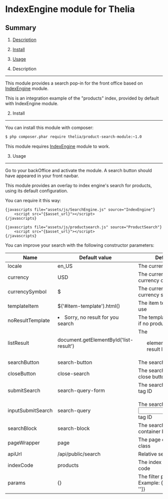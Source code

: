 IndexEngine module for Thelia
===

Summary
---

1. [Description](#description_en_US)
2. [Install](#install_en_US)
3. [Usage](#usage_en_US)


1. Description <a name="#description_en_US"></a>
---

This module provides a search pop-in for the front office based on [IndexEngine](https://github.com/thelia-modules/IndexEngine) module.

This is an integration example of the "products" index, provided by default with IndexEngine module.

2. Install <a name="install_en_US"></a>
---

You can install this module with composer:

```sh
$ php composer.phar require thelia/product-search-module:~1.0
```

This module requires [IndexEngine](https://github.com/thelia-modules/IndexEngine) module to work.

3. Usage <a name="usage_en_US"></a>
---

Go to your backOffice and activate the module. A search button should have appeared in your front navbar.

This module provides an overlay to index engine's search for products, using its default configuration.

You can require it this way:

```smarty
{javascripts file="assets/js/SearchEngine.js" source="IndexEngine"}
    <script src="{$asset_url}"></script>
{/javascripts}

{javascripts file="assets/js/productsearch.js" source="ProductSearch"}
    <script src="{$asset_url}"></script>
{/javascripts}
```

You can improve your search with the following constructor parameters:

| Name              | Default value                                              | Definition                                           |
|-------------------|------------------------------------------------------------|------------------------------------------------------|
| locale            | en_US                                                      | The current site locale                              |
| currency          | USD                                                        | The current site currency code                       |
| currencySymbol    | $                                                          | The current site currency symbol                     |
| templateItem      | $('#item-template').html()                                 | The item template to use                             |
| noResultTemplate  | <li class="col-sm-12">Sorry, no result for you search</li> | The template to display if no product is found       |
| listResult        | document.getElementById('list-result')                     | The <ul> element to inject the result list on        |
| searchButton      | search-button                                              | The search button ID                                 |
| closeButton       | close-search                                               | The search overlay close button ID                   |
| submitSearch      | search-query-form                                          | The search <form> tag ID                             |
| inputSubmitSearch | search-query                                               | The search <input/> tag ID                           |
| searchBlock       | search-block                                               | The search overlay container ID                      |
| pageWrapper       | page                                                       | The page container class                             |
| apiUrl            | /api/public/search                                         | Relative search API url                              |
| indexCode         | products                                                   | The index configuration code                         |
| params            | {}                                                         | The filter parameters. Example: {"ref":["LIKE", '']} |
